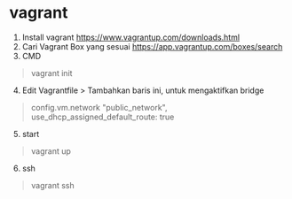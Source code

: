 # vagrant
1. Install vagrant
https://www.vagrantup.com/downloads.html
2. Cari Vagrant Box yang sesuai
https://app.vagrantup.com/boxes/search
3. CMD
> vagrant init
4. Edit Vagrantfile > Tambahkan baris ini, untuk mengaktifkan bridge
> config.vm.network "public_network",
> use_dhcp_assigned_default_route: true
5. start
> vagrant up
6. ssh
> vagrant ssh
